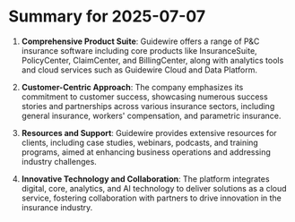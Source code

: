 # Summary for 2025-07-07

1. **Comprehensive Product Suite**: Guidewire offers a range of P&C insurance software including core products like InsuranceSuite, PolicyCenter, ClaimCenter, and BillingCenter, along with analytics tools and cloud services such as Guidewire Cloud and Data Platform.

2. **Customer-Centric Approach**: The company emphasizes its commitment to customer success, showcasing numerous success stories and partnerships across various insurance sectors, including general insurance, workers' compensation, and parametric insurance.

3. **Resources and Support**: Guidewire provides extensive resources for clients, including case studies, webinars, podcasts, and training programs, aimed at enhancing business operations and addressing industry challenges.

4. **Innovative Technology and Collaboration**: The platform integrates digital, core, analytics, and AI technology to deliver solutions as a cloud service, fostering collaboration with partners to drive innovation in the insurance industry.